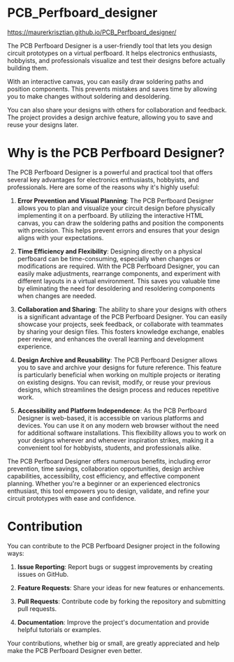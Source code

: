 # PCB_Perfboard_designer

https://maurerkrisztian.github.io/PCB_Perfboard_designer/

The PCB Perfboard Designer is a user-friendly tool that lets you design circuit prototypes on a virtual perfboard. It helps electronics enthusiasts, hobbyists, and professionals visualize and test their designs before actually building them.

With an interactive canvas, you can easily draw soldering paths and position components. This prevents mistakes and saves time by allowing you to make changes without soldering and desoldering.

You can also share your designs with others for collaboration and feedback. The project provides a design archive feature, allowing you to save and reuse your designs later.


# Why is the PCB Perfboard Designer?

The PCB Perfboard Designer is a powerful and practical tool that offers several key advantages for electronics enthusiasts, hobbyists, and professionals. Here are some of the reasons why it's highly useful:

1. **Error Prevention and Visual Planning**: The PCB Perfboard Designer allows you to plan and visualize your circuit design before physically implementing it on a perfboard. By utilizing the interactive HTML canvas, you can draw the soldering paths and position the components with precision. This helps prevent errors and ensures that your design aligns with your expectations.

2. **Time Efficiency and Flexibility**: Designing directly on a physical perfboard can be time-consuming, especially when changes or modifications are required. With the PCB Perfboard Designer, you can easily make adjustments, rearrange components, and experiment with different layouts in a virtual environment. This saves you valuable time by eliminating the need for desoldering and resoldering components when changes are needed.

3. **Collaboration and Sharing**: The ability to share your designs with others is a significant advantage of the PCB Perfboard Designer. You can easily showcase your projects, seek feedback, or collaborate with teammates by sharing your design files. This fosters knowledge exchange, enables peer review, and enhances the overall learning and development experience.

4. **Design Archive and Reusability**: The PCB Perfboard Designer allows you to save and archive your designs for future reference. This feature is particularly beneficial when working on multiple projects or iterating on existing designs. You can revisit, modify, or reuse your previous designs, which streamlines the design process and reduces repetitive work.

5. **Accessibility and Platform Independence**: As the PCB Perfboard Designer is web-based, it is accessible on various platforms and devices. You can use it on any modern web browser without the need for additional software installations. This flexibility allows you to work on your designs wherever and whenever inspiration strikes, making it a convenient tool for hobbyists, students, and professionals alike.


The PCB Perfboard Designer offers numerous benefits, including error prevention, time savings, collaboration opportunities, design archive capabilities, accessibility, cost efficiency, and effective component planning. Whether you're a beginner or an experienced electronics enthusiast, this tool empowers you to design, validate, and refine your circuit prototypes with ease and confidence.

# Contribution

You can contribute to the PCB Perfboard Designer project in the following ways:

1. **Issue Reporting**: Report bugs or suggest improvements by creating issues on GitHub.

2. **Feature Requests**: Share your ideas for new features or enhancements.

3. **Pull Requests**: Contribute code by forking the repository and submitting pull requests.

4. **Documentation**: Improve the project's documentation and provide helpful tutorials or examples.

Your contributions, whether big or small, are greatly appreciated and help make the PCB Perfboard Designer even better.
